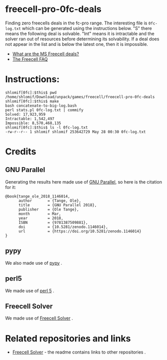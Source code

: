 # freecell-pro-0fc-deals

Finding zero freecells deals in the fc-pro range. The interesting file is
`0fc-log.txt` which can be generated using the instructions below. "S" there
means the following deal is solvable. "Int" means
it is intractable and the solver ran out of resources before determining
its solvability. If a deal does not appear in the list and is below the latest
one, then it is impossible.

* [What are the MS Freecell deals?](http://fc-solve.shlomifish.org/faq.html#what_are_ms_deals)
* [The Freecell FAQ](http://www.solitairelaboratory.com/fcfaq.html)

# Instructions:

```
shlomif[0fc]:$this$ pwd
/home/shlomif/Download/unpack/games/freecell/freecell-pro-0fc-deals
shlomif[0fc]:$this$ make
bash concatenate-to-big-log.bash
perl stats.pl 0fc-log.txt | commify
Solved: 17,923,959
Intractable: 1,542,497
Impossible: 8,570,468,135
shlomif[0fc]:$this$ ls -l 0fc-log.txt
-rw-r--r-- 1 shlomif shlomif 253642729 May 28 00:30 0fc-log.txt
```

# Credits

## GNU Parallel

Generating the results here made use of
[GNU Parallel](https://www.gnu.org/software/parallel/), so here is the citation
for it:

```
@book{tange_ole_2018_1146014,
      author       = {Tange, Ole},
      title        = {GNU Parallel 2018},
      publisher    = {Ole Tange},
      month        = Mar,
      year         = 2018,
      ISBN         = {9781387509881},
      doi          = {10.5281/zenodo.1146014},
      url          = {https://doi.org/10.5281/zenodo.1146014}
}
```

## pypy

We also made use of [pypy](http://pypy.org/) .

## perl5

We made use of [perl 5](https://dev.perl.org/perl5/) .

## Freecell Solver

We made use of [Freecell Solver](http://fc-solve.shlomifish.org/) .

# Related repositories and links

* [Freecell Solver](https://github.com/shlomif/fc-solve) - the readme contains links to other repositories .
